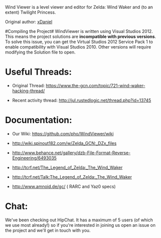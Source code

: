 Wind Viewer is a level viewer and editor for Zelda: Wind Waker and (to an extent) Twilight Princess.

Original author: [xDaniel](http://magicstone.de/dzd/)

#Compiling the Project#
WindViewer is written using Visual Studios 2012. This means the project solutions are **incompatible with previous versions**. To solve this issue, you can get the Virtual Studios 2012 Service Pack 1 to enable compatibility with Visual Studios 2010. Other versions will require modifying the Solution file to open. 


# Useful Threads: #

* Original Thread: https://www.the-gcn.com/topic/721-wind-waker-hacking-thread/

* Recent activity thread: http://jul.rustedlogic.net/thread.php?id=13745

# Documentation: #

  * Our Wiki: https://github.com/pho/WindViewer/wiki
  
  * http://wiki.spinout182.com/w/Zelda_GCN:_DZx_files
    
  * http://www.behance.net/gallery/dzb-File-Format-Reverse-Engineering/6493035

  * http://tcrf.net/The_Legend_of_Zelda:_The_Wind_Waker

  * http://tcrf.net/Talk:The_Legend_of_Zelda:_The_Wind_Waker
  
  * http://www.amnoid.de/gc/ ( RARC and Yaz0 specs) 

# Chat: #
  
  We've been checking out HipChat. It has a maximum of 5 users (of which we use most already!) so if you're interested in joining us open an issue on the project and we'll get in touch with you.
